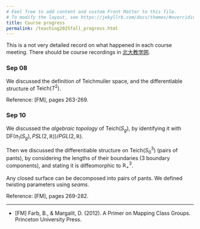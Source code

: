 ```yaml
---
# Feel free to add content and custom Front Matter to this file.
# To modify the layout, see https://jekyllrb.com/docs/themes/#overriding-theme-defaults
title: Course progress
permalink: /teaching2025fall_progress.html
---
```


<style>
  #main {
    font-size: 85%; /* Adjust this percentage as you like */
  }
</style>

This is a not very detailed record on what happened in each course meeting. There should be course recordings in [北大教学网](https://course.pku.edu.cn).

### Sep 08

We discussed the definition of Teichmuller space, and the differentiable structure of $\mathrm{Teich}(T^2)$. 

Reference: [FM], pages 263-269. 


### Sep 10

We discussed the *algebraic topology* of $\mathrm{Teich}(S_g)$, by identifying it with $\mathrm{DF}(\pi_1(S_g),PSL(2,\mathbb R))/PGL(2,\mathbb R)$.

Then we discussed the differentiable structure on $\mathrm{Teich}(S^3_0)$ (pairs of pants), by considering the lengths of their boundaries ($3$ boundary components), and stating it is diffeomorphic to $\mathbb R^3_+$.

Any closed surface can be decomposed into pairs of pants. We defined twisting parameters using *seams*. 

Reference: [FM], pages 269-282.

---

- [FM] Farb, B., & Margalit, D. (2012). A Primer on Mapping Class Groups. Princeton University Press.